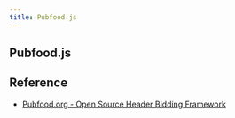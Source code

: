 ```yaml
---
title: Pubfood.js
---
```


## Pubfood.js



## Reference
* [Pubfood.org - Open Source Header Bidding Framework](http://pubfood.org/)
